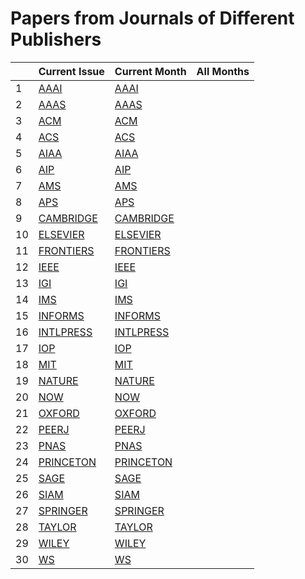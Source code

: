 # Papers from Journals of Different Publishers

| | **Current Issue**|**Current Month**|**All Months**|
|-|-|-|-|
|1|[AAAI](data/Weekly/Journals/current_year_current_issue/aaai/aaai_link.html)|[AAAI](data/Weekly/Journals/current_year_current_month/aaai/aaai_link.html)||
|2|[AAAS](data/Weekly/Journals/current_year_current_issue/aaas/aaas_link.html)|[AAAS](data/Weekly/Journals/current_year_current_month/aaas/aaas_link.html)||
|3|[ACM](data/Weekly/Journals/current_year_current_issue/acm/acm_link.html)|[ACM](data/Weekly/Journals/current_year_current_month/acm/acm_link.html)||
|4|[ACS](data/Weekly/Journals/current_year_current_issue/acs/acs_link.html)|[ACS](data/Weekly/Journals/current_year_current_month/acs/acs_link.html)||
|5|[AIAA](data/Weekly/Journals/current_year_current_issue/aiaa/aiaa_link.html)|[AIAA](data/Weekly/Journals/current_year_current_month/aiaa/aiaa_link.html)||
|6|[AIP](data/Weekly/Journals/current_year_current_issue/aip/aip_link.html)|[AIP](data/Weekly/Journals/current_year_current_month/aip/aip_link.html)||
|7|[AMS](data/Weekly/Journals/current_year_current_issue/ams/ams_link.html)|[AMS](data/Weekly/Journals/current_year_current_month/ams/ams_link.html)||
|8|[APS](data/Weekly/Journals/current_year_current_issue/aps/aps_link.html)|[APS](data/Weekly/Journals/current_year_current_month/aps/aps_link.html)||
|9|[CAMBRIDGE](data/Weekly/Journals/current_year_current_issue/cambridge/cambridge_link.html)|[CAMBRIDGE](data/Weekly/Journals/current_year_current_month/cambridge/cambridge_link.html)||
|10|[ELSEVIER](data/Weekly/Journals/current_year_current_issue/elsevier/elsevier_link.html)|[ELSEVIER](data/Weekly/Journals/current_year_current_month/elsevier/elsevier_link.html)||
|11|[FRONTIERS](data/Weekly/Journals/current_year_current_issue/frontiers/frontiers_link.html)|[FRONTIERS](data/Weekly/Journals/current_year_current_month/frontiers/frontiers_link.html)||
|12|[IEEE](data/Weekly/Journals/current_year_current_issue/ieee/ieee_link.html)|[IEEE](data/Weekly/Journals/current_year_current_month/ieee/ieee_link.html)||
|13|[IGI](data/Weekly/Journals/current_year_current_issue/igi/igi_link.html)|[IGI](data/Weekly/Journals/current_year_current_month/igi/igi_link.html)||
|14|[IMS](data/Weekly/Journals/current_year_current_issue/ims/ims_link.html)|[IMS](data/Weekly/Journals/current_year_current_month/ims/ims_link.html)||
|15|[INFORMS](data/Weekly/Journals/current_year_current_issue/informs/informs_link.html)|[INFORMS](data/Weekly/Journals/current_year_current_month/informs/informs_link.html)||
|16|[INTLPRESS](data/Weekly/Journals/current_year_current_issue/intlpress/intlpress_link.html)|[INTLPRESS](data/Weekly/Journals/current_year_current_month/intlpress/intlpress_link.html)||
|17|[IOP](data/Weekly/Journals/current_year_current_issue/iop/iop_link.html)|[IOP](data/Weekly/Journals/current_year_current_month/iop/iop_link.html)||
|18|[MIT](data/Weekly/Journals/current_year_current_issue/mit/mit_link.html)|[MIT](data/Weekly/Journals/current_year_current_month/mit/mit_link.html)||
|19|[NATURE](data/Weekly/Journals/current_year_current_issue/nature/nature_link.html)|[NATURE](data/Weekly/Journals/current_year_current_month/nature/nature_link.html)||
|20|[NOW](data/Weekly/Journals/current_year_current_issue/now/now_link.html)|[NOW](data/Weekly/Journals/current_year_current_month/now/now_link.html)||
|21|[OXFORD](data/Weekly/Journals/current_year_current_issue/oxford/oxford_link.html)|[OXFORD](data/Weekly/Journals/current_year_current_month/oxford/oxford_link.html)||
|22|[PEERJ](data/Weekly/Journals/current_year_current_issue/peerj/peerj_link.html)|[PEERJ](data/Weekly/Journals/current_year_current_month/peerj/peerj_link.html)||
|23|[PNAS](data/Weekly/Journals/current_year_current_issue/pnas/pnas_link.html)|[PNAS](data/Weekly/Journals/current_year_current_month/pnas/pnas_link.html)||
|24|[PRINCETON](data/Weekly/Journals/current_year_current_issue/princeton/princeton_link.html)|[PRINCETON](data/Weekly/Journals/current_year_current_month/princeton/princeton_link.html)||
|25|[SAGE](data/Weekly/Journals/current_year_current_issue/sage/sage_link.html)|[SAGE](data/Weekly/Journals/current_year_current_month/sage/sage_link.html)||
|26|[SIAM](data/Weekly/Journals/current_year_current_issue/siam/siam_link.html)|[SIAM](data/Weekly/Journals/current_year_current_month/siam/siam_link.html)||
|27|[SPRINGER](data/Weekly/Journals/current_year_current_issue/springer/springer_link.html)|[SPRINGER](data/Weekly/Journals/current_year_current_month/springer/springer_link.html)||
|28|[TAYLOR](data/Weekly/Journals/current_year_current_issue/taylor/taylor_link.html)|[TAYLOR](data/Weekly/Journals/current_year_current_month/taylor/taylor_link.html)||
|29|[WILEY](data/Weekly/Journals/current_year_current_issue/wiley/wiley_link.html)|[WILEY](data/Weekly/Journals/current_year_current_month/wiley/wiley_link.html)||
|30|[WS](data/Weekly/Journals/current_year_current_issue/ws/ws_link.html)|[WS](data/Weekly/Journals/current_year_current_month/ws/ws_link.html)||
